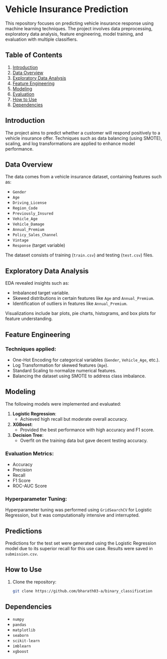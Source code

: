 # Vehicle Insurance Prediction

This repository focuses on predicting vehicle insurance response using machine learning techniques. The project involves data preprocessing, exploratory data analysis, feature engineering, model training, and evaluation with multiple classifiers.

## Table of Contents

1. [Introduction](#introduction)
2. [Data Overview](#data-overview)
3. [Exploratory Data Analysis](#exploratory-data-analysis)
4. [Feature Engineering](#feature-engineering)
5. [Modeling](#modeling)
6. [Evaluation](#evaluation)
7. [How to Use](#how-to-use)
8. [Dependencies](#dependencies)

## Introduction

The project aims to predict whether a customer will respond positively to a vehicle insurance offer. Techniques such as data balancing (using SMOTE), scaling, and log transformations are applied to enhance model performance.

## Data Overview

The data comes from a vehicle insurance dataset, containing features such as:
- `Gender`
- `Age`
- `Driving_License`
- `Region_Code`
- `Previously_Insured`
- `Vehicle_Age`
- `Vehicle_Damage`
- `Annual_Premium`
- `Policy_Sales_Channel`
- `Vintage`
- `Response` (target variable)

The dataset consists of training (`train.csv`) and testing (`test.csv`) files.

## Exploratory Data Analysis

EDA revealed insights such as:
- Imbalanced target variable.
- Skewed distributions in certain features like `Age` and `Annual_Premium`.
- Identification of outliers in features like `Annual_Premium`.

Visualizations include bar plots, pie charts, histograms, and box plots for feature understanding.

## Feature Engineering

### Techniques applied:
- One-Hot Encoding for categorical variables (`Gender`, `Vehicle_Age`, etc.).
- Log Transformation for skewed features (`Age`).
- Standard Scaling to normalize numerical features.
- Balancing the dataset using SMOTE to address class imbalance.

## Modeling

The following models were implemented and evaluated:
1. **Logistic Regression**:
   - Achieved high recall but moderate overall accuracy.
2. **XGBoost**:
   - Provided the best performance with high accuracy and F1 score.
3. **Decision Tree**:
   - Overfit on the training data but gave decent testing accuracy.

### Evaluation Metrics:
- Accuracy
- Precision
- Recall
- F1 Score
- ROC-AUC Score

### Hyperparameter Tuning:
Hyperparameter tuning was performed using `GridSearchCV` for Logistic Regression, but it was computationally intensive and interrupted.

## Predictions

Predictions for the test set were generated using the Logistic Regression model due to its superior recall for this use case. Results were saved in `submission.csv`.

## How to Use

1. Clone the repository:
   ```bash
   git clone https://github.com/bharath03-a/binary_classification

## Dependencies
- `numpy`
- `pandas`
- `matplotlib`
- `seaborn`
- `scikit-learn`
- `imblearn`
- `xgboost`
